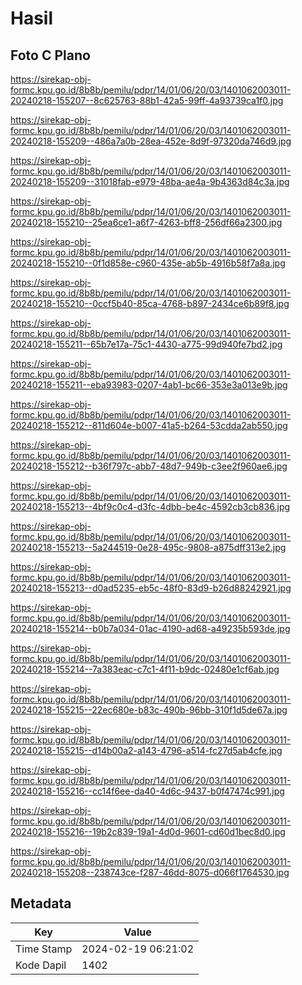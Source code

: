# Hasil

## Foto C Plano

https://sirekap-obj-formc.kpu.go.id/8b8b/pemilu/pdpr/14/01/06/20/03/1401062003011-20240218-155207--8c625763-88b1-42a5-99ff-4a93739ca1f0.jpg

https://sirekap-obj-formc.kpu.go.id/8b8b/pemilu/pdpr/14/01/06/20/03/1401062003011-20240218-155209--486a7a0b-28ea-452e-8d9f-97320da746d9.jpg

https://sirekap-obj-formc.kpu.go.id/8b8b/pemilu/pdpr/14/01/06/20/03/1401062003011-20240218-155209--31018fab-e979-48ba-ae4a-9b4363d84c3a.jpg

https://sirekap-obj-formc.kpu.go.id/8b8b/pemilu/pdpr/14/01/06/20/03/1401062003011-20240218-155210--25ea6ce1-a6f7-4263-bff8-256df66a2300.jpg

https://sirekap-obj-formc.kpu.go.id/8b8b/pemilu/pdpr/14/01/06/20/03/1401062003011-20240218-155210--0f1d858e-c960-435e-ab5b-4916b58f7a8a.jpg

https://sirekap-obj-formc.kpu.go.id/8b8b/pemilu/pdpr/14/01/06/20/03/1401062003011-20240218-155210--0ccf5b40-85ca-4768-b897-2434ce6b89f8.jpg

https://sirekap-obj-formc.kpu.go.id/8b8b/pemilu/pdpr/14/01/06/20/03/1401062003011-20240218-155211--65b7e17a-75c1-4430-a775-99d940fe7bd2.jpg

https://sirekap-obj-formc.kpu.go.id/8b8b/pemilu/pdpr/14/01/06/20/03/1401062003011-20240218-155211--eba93983-0207-4ab1-bc66-353e3a013e9b.jpg

https://sirekap-obj-formc.kpu.go.id/8b8b/pemilu/pdpr/14/01/06/20/03/1401062003011-20240218-155212--811d604e-b007-41a5-b264-53cdda2ab550.jpg

https://sirekap-obj-formc.kpu.go.id/8b8b/pemilu/pdpr/14/01/06/20/03/1401062003011-20240218-155212--b36f797c-abb7-48d7-949b-c3ee2f960ae6.jpg

https://sirekap-obj-formc.kpu.go.id/8b8b/pemilu/pdpr/14/01/06/20/03/1401062003011-20240218-155213--4bf9c0c4-d3fc-4dbb-be4c-4592cb3cb836.jpg

https://sirekap-obj-formc.kpu.go.id/8b8b/pemilu/pdpr/14/01/06/20/03/1401062003011-20240218-155213--5a244519-0e28-495c-9808-a875dff313e2.jpg

https://sirekap-obj-formc.kpu.go.id/8b8b/pemilu/pdpr/14/01/06/20/03/1401062003011-20240218-155213--d0ad5235-eb5c-48f0-83d9-b26d88242921.jpg

https://sirekap-obj-formc.kpu.go.id/8b8b/pemilu/pdpr/14/01/06/20/03/1401062003011-20240218-155214--b0b7a034-01ac-4190-ad68-a49235b593de.jpg

https://sirekap-obj-formc.kpu.go.id/8b8b/pemilu/pdpr/14/01/06/20/03/1401062003011-20240218-155214--7a383eac-c7c1-4f11-b9dc-02480e1cf6ab.jpg

https://sirekap-obj-formc.kpu.go.id/8b8b/pemilu/pdpr/14/01/06/20/03/1401062003011-20240218-155215--22ec680e-b83c-490b-96bb-310f1d5de67a.jpg

https://sirekap-obj-formc.kpu.go.id/8b8b/pemilu/pdpr/14/01/06/20/03/1401062003011-20240218-155215--d14b00a2-a143-4796-a514-fc27d5ab4cfe.jpg

https://sirekap-obj-formc.kpu.go.id/8b8b/pemilu/pdpr/14/01/06/20/03/1401062003011-20240218-155216--cc14f6ee-da40-4d6c-9437-b0f47474c991.jpg

https://sirekap-obj-formc.kpu.go.id/8b8b/pemilu/pdpr/14/01/06/20/03/1401062003011-20240218-155216--19b2c839-19a1-4d0d-9601-cd60d1bec8d0.jpg

https://sirekap-obj-formc.kpu.go.id/8b8b/pemilu/pdpr/14/01/06/20/03/1401062003011-20240218-155208--238743ce-f287-46dd-8075-d066f1764530.jpg


## Metadata

| Key        | Value               |
| ---------- | ------------------- |
| Time Stamp | 2024-02-19 06:21:02 |
| Kode Dapil | 1402                |



